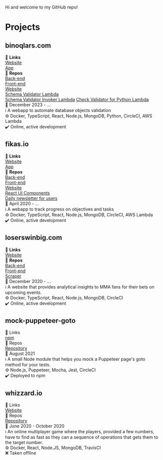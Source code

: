 Hi and welcome to my GitHub repo!

# Projects

## binoqlars.com
:link: **Links**  
[Website](https://binoqlars.com)  
[App](https://app.binoqlars.com)  
:file_folder: **Repos**  
[Back-end](https://github.com/samdouble/binoqlars-server)  
[Front-end](https://github.com/samdouble/binoqlars-client)  
[Website](https://github.com/samdouble/binoqlars-website)  
[Schema Validator Lambda](https://github.com/samdouble/binoqlars-schema-analyzer)  
[Schema Validator Invoker Lambda](https://github.com/samdouble/binoqlars-schema-analyzer-invoker)
[Check Validator for Python Lambda](https://github.com/samdouble/binoqlars-check-validator-python)  
:date: December 2023 - ...  
:information_source: A webapp to automate database objects validation  
:gear: Docker, TypeScript, React, Node.js, MongoDB, Python, CircleCI, AWS Lambda  
:heavy_check_mark: Online, active development

## fikas.io
:link: **Links**  
[Website](https://fikas.io)  
[App](https://app.fikas.io)  
:file_folder: **Repos**  
[Back-end](https://github.com/samdouble/fikasio-server)  
[Front-end](https://github.com/samdouble/fikasio-client)  
[Website](https://github.com/samdouble/fikasio-website)  
[React UI Components](https://github.com/samdouble/fikasio-react-ui-components)  
[Daily newsletter for users](https://github.com/samdouble/fikasio-usernews)  
:date: April 2020 - ...  
:information_source: A webapp to track progress on objectives and tasks  
:gear: Docker, TypeScript, React, Node.js, MongoDB, CircleCI, AWS Lambda  
:heavy_check_mark: Online, active development

## loserswinbig.com
:link: **Links**  
[Website](https://loserswinbig.com)  
:file_folder: **Repos**  
[Back-end](https://github.com/samdouble/loserswinbigcom-api)  
[Front-end](https://github.com/samdouble/loserswinbigcom-client)  
[Scraper](https://github.com/samdouble/loserswinbig-scraper)  
:date: December 2020 - ...  
:information_source: A website that provides analytical insights to MMA fans for their bets on upcoming events.  
:gear: Docker, TypeScript, React, Node.js, MongoDB, CircleCI  
:heavy_check_mark: Online, active development

## mock-puppeteer-goto
:link: Links  
[npm](https://www.npmjs.com/package/mock-puppeteer-goto)  
:file_folder: Repos  
[Repository](https://github.com/samdouble/mock-puppeteer-goto)  
:date: August 2021  
:information_source: A small Node module that helps you mock a Puppeteer page's goto method for your tests.  
:gear: Node.js, Puppeteer, Mocha, Jest, CircleCI  
:heavy_check_mark: Deployed to npm

## whizzard.io
:link: Links  
[Website](https://whizzard.io)  
:file_folder: Repos  
[Repository](https://github.com/samdouble/whizzardio)  
:date: June 2020 - October 2020  
:information_source: An online multiplayer game where the players, provided a few numbers, have to find as fast as they can a sequence of operations that gets them to the target number.  
:gear: Docker, React, Node.JS, MongoDB, TravisCI  
:x: Taken offline
